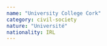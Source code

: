 ```yaml
---
name: "University College Cork"
category: civil-society
nature: "Université"
nationality: IRL
---
```

    